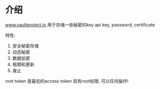 # 介绍 #
www.vaultproject.io
用于存储一些秘密的key
api key, password, certificate

特性:
1. 安全秘密存储
2. 动态秘密
3. 数据加密
4. 租期和更新
5. 废止

root token 是最初的access token
具有root权限, 可以任何操作!
